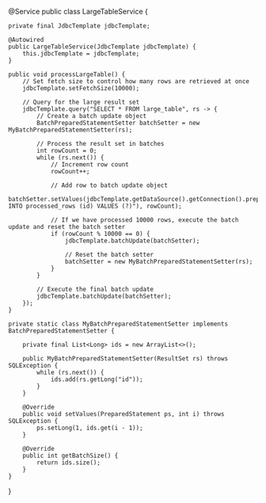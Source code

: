 @Service
public class LargeTableService {

    private final JdbcTemplate jdbcTemplate;

    @Autowired
    public LargeTableService(JdbcTemplate jdbcTemplate) {
        this.jdbcTemplate = jdbcTemplate;
    }

    public void processLargeTable() {
        // Set fetch size to control how many rows are retrieved at once
        jdbcTemplate.setFetchSize(10000);

        // Query for the large result set
        jdbcTemplate.query("SELECT * FROM large_table", rs -> {
            // Create a batch update object
            BatchPreparedStatementSetter batchSetter = new MyBatchPreparedStatementSetter(rs);

            // Process the result set in batches
            int rowCount = 0;
            while (rs.next()) {
                // Increment row count
                rowCount++;

                // Add row to batch update object
                batchSetter.setValues(jdbcTemplate.getDataSource().getConnection().prepareStatement("INSERT INTO processed_rows (id) VALUES (?)"), rowCount);

                // If we have processed 10000 rows, execute the batch update and reset the batch setter
                if (rowCount % 10000 == 0) {
                    jdbcTemplate.batchUpdate(batchSetter);

                    // Reset the batch setter
                    batchSetter = new MyBatchPreparedStatementSetter(rs);
                }
            }

            // Execute the final batch update
            jdbcTemplate.batchUpdate(batchSetter);
        });
    }

    private static class MyBatchPreparedStatementSetter implements BatchPreparedStatementSetter {

        private final List<Long> ids = new ArrayList<>();

        public MyBatchPreparedStatementSetter(ResultSet rs) throws SQLException {
            while (rs.next()) {
                ids.add(rs.getLong("id"));
            }
        }

        @Override
        public void setValues(PreparedStatement ps, int i) throws SQLException {
            ps.setLong(1, ids.get(i - 1));
        }

        @Override
        public int getBatchSize() {
            return ids.size();
        }
    }
}
